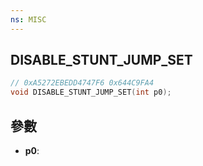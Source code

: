 ```yaml
---
ns: MISC
---
```

## DISABLE_STUNT_JUMP_SET

```c
// 0xA5272EBEDD4747F6 0x644C9FA4
void DISABLE_STUNT_JUMP_SET(int p0);
```


## 參數
* **p0**: 

